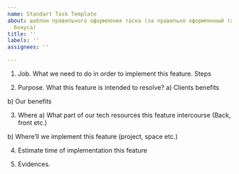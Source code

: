```yaml
---
name: Standart Task Template
about: шаблон правильного оформления таска (за правильно оформленный таск +1 токен
  бонуса)
title: ''
labels: ''
assignees: ''

---
```


1.  Job. What we need to do in order to implement this feature. Steps

2.  Purpose. What this feature is intended to resolve? 
a) Clients benefits

b) Our benefits

3.  Where 
a) What part of our tech resources this feature intercourse  (Back, front etc.) 

b) Where’ll we implement this feature (project, space etc.) 

4.  Estimate time of implementation this feature 

5.  Evidences.
